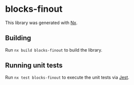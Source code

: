 # blocks-finout

This library was generated with [Nx](https://nx.dev).

## Building

Run `nx build blocks-finout` to build the library.

## Running unit tests

Run `nx test blocks-finout` to execute the unit tests via [Jest](https://jestjs.io).
